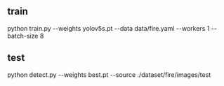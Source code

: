 ## train
python train.py --weights yolov5s.pt --data data/fire.yaml --workers 1 --batch-size 8 

## test 
python detect.py --weights best.pt --source ./dataset/fire/images/test
